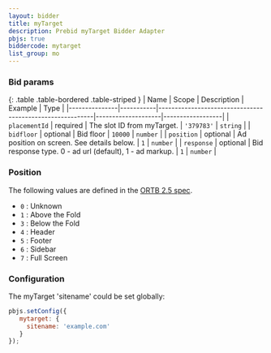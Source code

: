 ```yaml
---
layout: bidder
title: myTarget
description: Prebid myTarget Bidder Adapter
pbjs: true
biddercode: mytarget
list_group: mo
---
```



### Bid params

{: .table .table-bordered .table-striped }
| Name          | Scope     | Description                                              | Example            | Type             |
|---------------|-----------|----------------------------------------------------------|--------------------|------------------|
| `placementId` | required  | The slot ID from myTarget.                               | `'379783'`         | `string`         |
| `bidfloor`    | optional  | Bid floor                                                | `10000`            | `number`         |
| `position`    | optional  | Ad position on screen. See details below.                | `1`                | `number`         |
| `response`    | optional  | Bid response type. 0 - ad url (default), 1 - ad markup.  | `1`                | `number`         |


### Position

The following values are defined in the [ORTB 2.5 spec](https://www.iab.com/wp-content/uploads/2016/03/OpenRTB-API-Specification-Version-2-5-FINAL.pdf).

+ `0` : Unknown
+ `1` : Above the Fold
+ `3` : Below the Fold
+ `4` : Header
+ `5` : Footer
+ `6` : Sidebar
+ `7` : Full Screen

### Configuration

The myTarget 'sitename' could be set globally:

```javascript
pbjs.setConfig({
   mytarget: {
     sitename: 'example.com'
   }
});
 ```
